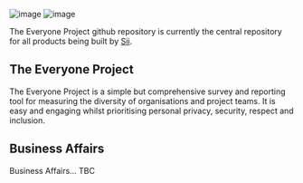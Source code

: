 ![image](https://theeveryoneproject.org/build/assets/images/tep-logo.b6c8177c.svg) ![image](https://images.squarespace-cdn.com/content/v1/5aefbea3ee1759b197964b37/1550209075841-4ACGXUCXTTI1J8EC3MC7/Sii%2Blogo%2Bblack%2Btext.jpg?format=300w)

The Everyone Project github repository is currently the central repository for all products being built by [Sii](https://www.screeninnovation.com.au/).

## The Everyone Project

The Everyone Project is a simple but comprehensive survey and reporting tool for measuring the diversity of organisations and project teams. It is easy and engaging whilst prioritising personal privacy, security, respect and inclusion.

## Business Affairs

Business Affairs... TBC

<!--

**Here are some ideas to get you started:**

🙋‍♀️ A short introduction - what is your organization all about?
🌈 Contribution guidelines - how can the community get involved?
👩‍💻 Useful resources - where can the community find your docs? Is there anything else the community should know?
🍿 Fun facts - what does your team eat for breakfast?
🧙 Remember, you can do mighty things with the power of [Markdown](https://docs.github.com/github/writing-on-github/getting-started-with-writing-and-formatting-on-github/basic-writing-and-formatting-syntax)


### Quick Start

* [Discussions & Product Feedback](https://github.com/orgs/community/discussions)
* [Join Global Campus](https://education.github.com/benefits?type=student) 
* [GitHub Community Guidelines](https://docs.github.com/en/site-policy/github-terms/github-community-guidelines)
* [Student Developer Pack Application & FAQs](https://github.com/orgs/community/discussions/17814)
* [GitHub Community Discourse ➡️ Discussions Categories](https://github.com/orgs/community/discussions/21279)

### Documentation

* [GitHub Terms of Service](https://docs.github.com/en/site-policy/github-terms/github-terms-of-service)
* [GitHub Community Forum Code of Conduct](https://docs.github.com/en/site-policy/github-terms/github-community-forum-code-of-conduct)

### Other Ways to Participate

* [GitHub Stars Program](https://stars.github.com/program/)
* [GitHub Events](https://github.com/events)
* [GitHub Blog](https://github.blog/)
* [GitHub YouTube Channel](https://www.youtube.com/github)
-->
